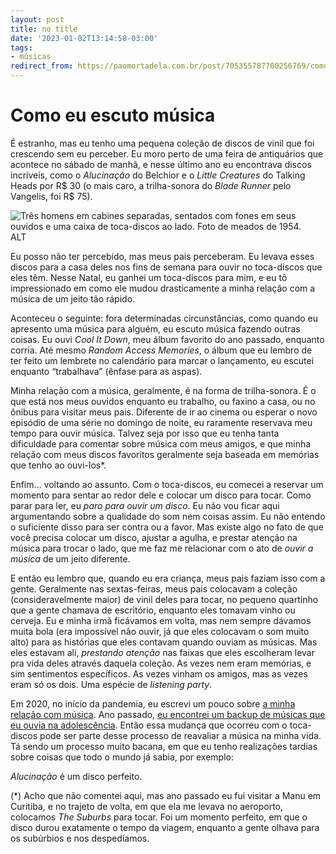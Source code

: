```yaml
---
layout: post
title: no title
date: '2023-01-02T13:14:58-03:00'
tags:
- músicas
redirect_from: https://paomortadela.com.br/post/705355787700256769/como-eu-escuto-m%C3%BAsica
---
```

# Como eu escuto música

É estranho, mas eu tenho uma pequena coleção de discos de vinil que foi crescendo sem eu perceber. Eu moro perto de uma feira de antiquários que acontece no sábado de manhã, e nesse último ano eu encontrava discos incríveis, como o _Alucinação_ do Belchior e o _Little Creatures_ do Talking Heads por R$ 30 (o mais caro, a trilha-sonora do _Blade Runner_ pelo Vangelis, foi R$ 75).

![Três homens em cabines separadas, sentados com fones em seus ouvidos e uma caixa de toca-discos ao lado. Foto de meados de 1954.](https://64.media.tumblr.com/565307decb8e87bfb4a460d692c58d02/9740e45779ed77ac-0c/s640x960/53385c672e5b427f55f4a0dc750de931ba5dda92.jpg)ALT

Eu posso não ter percebido, mas meus pais perceberam. Eu levava esses discos para a casa deles nos fins de semana para ouvir no toca-discos que eles têm. Nesse Natal, eu ganhei um toca-discos para mim, e eu tô impressionado em como ele mudou drasticamente a minha relação com a música de um jeito tão rápido.

Aconteceu o seguinte: fora determinadas circunstâncias, como quando eu apresento uma música para alguém, eu escuto música fazendo outras coisas. Eu ouvi _Cool It Down_, meu álbum favorito do ano passado, enquanto corria. Até mesmo _Random Access Memories_, o álbum que eu lembro de ter feito um lembrete no calendário para marcar o lançamento, eu escutei enquanto “trabalhava” (ênfase para as aspas).

Minha relação com a música, geralmente, é na forma de trilha-sonora. É o que está nos meus ouvidos enquanto eu trabalho, ou faxino a casa, ou no ônibus para visitar meus pais. Diferente de ir ao cinema ou esperar o novo episódio de uma série no domingo de noite, eu raramente reservava meu tempo para ouvir música. Talvez seja por isso que eu tenha tanta dificuldade para comentar sobre música com meus amigos, e que minha relação com meus discos favoritos geralmente seja baseada em memórias que tenho ao ouvi-los\*.

Enfim… voltando ao assunto. Com o toca-discos, eu comecei a reservar um momento para sentar ao redor dele e colocar um disco para tocar. Como parar para ler, eu _paro para ouvir um disco_. Eu não vou ficar aqui argumentando sobre a qualidade do som nem coisas assim. Eu não entendo o suficiente disso para ser contra ou a favor. Mas existe algo no fato de que você precisa colocar um disco, ajustar a agulha, e prestar atenção na música para trocar o lado, que me faz me relacionar com o ato de _ouvir a música_ de um jeito diferente.

E então eu lembro que, quando eu era criança, meus pais faziam isso com a gente. Geralmente nas sextas-feiras, meus pais colocavam a coleção (consideravelmente maior) de vinil deles para tocar, no pequeno quartinho que a gente chamava de escritório, enquanto eles tomavam vinho ou cerveja. Eu e minha irmã ficávamos em volta, mas nem sempre dávamos muita bola (era impossível não ouvir, já que eles colocavam o som muito alto) para as histórias que eles contavam quando ouviam as músicas. Mas eles estavam ali, _prestando atenção_ nas faixas que eles escolheram levar pra vida deles através daquela coleção. As vezes nem eram memórias, e sim sentimentos específicos. As vezes vinham os amigos, mas as vezes eram só os dois. Uma espécie de _listening party_.

Em 2020, no início da pandemia, eu escrevi um pouco sobre [a minha relação com música](https://href.li/?https://paomortadela.com.br/post/658070128694640642/). Ano passado, [eu encontrei um backup de músicas que eu ouvia na adolescência](https://href.li/?https://paomortadela.com.br/post/680882155346362368/). Então essa mudança que ocorreu com o toca-discos pode ser parte desse processo de reavaliar a música na minha vida. Tá sendo um processo muito bacana, em que eu tenho realizações tardias sobre coisas que todo o mundo já sabia, por exemplo:

_Alucinação_ é um disco perfeito.

(\*) Acho que não comentei aqui, mas ano passado eu fui visitar a Manu em Curitiba, e no trajeto de volta, em que ela me levava no aeroporto, colocamos _The Suburbs_ para tocar. Foi um momento perfeito, em que o disco durou exatamente o tempo da viagem, enquanto a gente olhava para os subúrbios e nos despedíamos.


